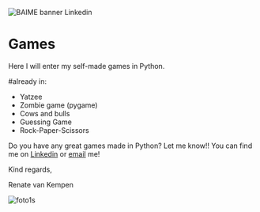 ![BAIME banner Linkedin](https://user-images.githubusercontent.com/47600826/73174265-9c3c5e80-4107-11ea-858b-c2c9f5304729.png)

# Games
 Here I will enter my self-made games in Python. 
 
 #already in:
 - Yatzee 
 - Zombie game (pygame)
 - Cows and bulls
 - Guessing Game
 - Rock-Paper-Scissors
 
 Do you have any great games made in Python? Let me know!!
 You can find me on [Linkedin](https://www.linkedin.com/in/renatevankempen/) or [email](renate@baime.nl) me!
 
 Kind regards,
 
 Renate van Kempen
 
 ![foto1s](https://user-images.githubusercontent.com/47600826/73173281-4f578880-4105-11ea-8862-4c54a530e7f4.jpg)


